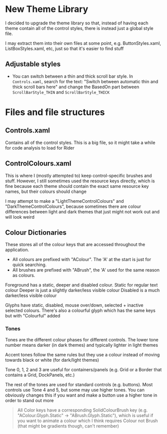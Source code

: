 # New Theme Library

I decided to upgrade the theme library so that, instead of having each theme
contain all of the control styles, there is instead just a global style file.

I may extract them into their own files at some point, e.g. ButtonStyles.xaml,
ListBoxStyles.xaml, etc, just so that it's easier to find stuff

## Adjustable styles

- You can switch between a thin and thick scroll bar style. In `Controls.xaml`, search
  for the text: "Switch between automatic thin and thick scroll bars here" and change the
  BasedOn part between `ScrollBarStyle_THIN` and `ScrollBarStyle_THICK`

# Files and file structures

## Controls.xaml

Contains all of the control styles. This is a big file, so it might take a while
for code analysis to load for Rider

## ControlColours.xaml

This is where I (mostly attempted to) keep control-specific brushes and stuff.
However, I still sometimes used the resource keys directly, which is fine because each theme
should contain the exact same resource key names, but their colours should change

I may attempt to make a "LightThemeControlColours" and "DarkThemeControlColours", because sometimes
there are colour differences between light and dark themes that just might not work out and will look weird

## Colour Dictionaries

These stores all of the colour keys that are accessed throughout the application.

- All colours are prefixed with "AColour". The 'A' at the start is just for quick searching.
- All brushes are prefixed with "ABrush", the 'A' used for the same reason as colours.

Foreground has a static, deeper and disabled colour.
Static for regular text colour
Deeper is just a slightly darker/less visible colour
Disabled is a much darker/less visible colour

Glyphs have static, disabled, mouse over/down, selected + inactive selected colours.
There's also a colourful glyph which has the same keys but with "Colourful" added

### Tones

Tones are the different colour phases for different controls. The lower tone number
means darker (in dark themes) and typically lighter in light themes

Accent tones follow the same rules but they use a colour instead of
moving towards black or white (for dark/light themes)

Tone 0, 1, 2 and 3 are useful for containers/panels (e.g. Grid or a Border that
contains a Grid, DockPanels, etc.)

The rest of the tones are used for standard controls (e.g. buttons). Most controls
use Tone 4 and 5, but some may use higher tones. You can obviously changes this
if you want and make a button use a higher tone in order to stand out more

> All Color keys have a corresponding SolidColourBrush key
> (e.g. "AColour.Glyph.Static" -> "ABrush.Glyph.Static"), which is useful
> if you want to animate a colour which I think requires Colour not Brush
> (that might be gradients though, can't remember)

